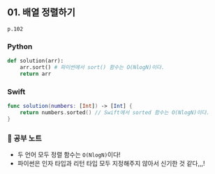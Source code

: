 ## 01. 배열 정렬하기
`p.102`

### Python
~~~python
def solution(arr):
    arr.sort() # 파이썬에서 sort() 함수는 O(NlogN)이다.
    return arr
~~~

### Swift
~~~swift
func solution(numbers: [Int]) -> [Int] {
    return numbers.sorted() // Swift에서 sorted 함수는 O(NlogN)이다.
}
~~~

### 📖 공부 노트
- 두 언어 모두 정렬 함수는 `O(NlogN)`이다!
- 파이썬은 인자 타입과 리턴 타입 모두 지정해주지 않아서 신기한 것 같다,,,!
